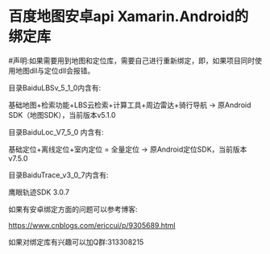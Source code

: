 # 百度地图安卓api Xamarin.Android的绑定库

#声明:如果需要用到地图和定位库，需要自己进行重新绑定，即，如果项目同时使用地图dll与定位dll会报错。


目录BaiduLBSv_5_1_0内含有:

基础地图+检索功能+LBS云检索+计算工具+周边雷达+骑行导航 -> 原Android SDK（地图SDK），当前版本v5.1.0



目录BaiduLoc_V7_5_0 内含有:

基础定位+离线定位+室内定位 = 全量定位 -> 原Android定位SDK，当前版本v7.5.0


目录BaiduTrace_v3_0_7内含有:

鹰眼轨迹SDK 3.0.7


如果有安卓绑定方面的问题可以参考博客:

https://www.cnblogs.com/ericcui/p/9305689.html


如果对绑定库有兴趣可以加Q群:313308215
